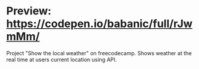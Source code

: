 # Preview: https://codepen.io/babanic/full/rJwmMm/
Project "Show the local weather" on freecodecamp. Shows weather at the real time at users current location using API.
